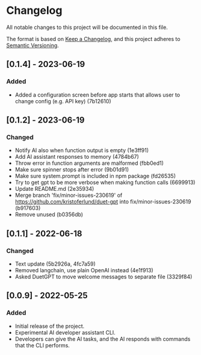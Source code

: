 # Changelog

All notable changes to this project will be documented in this file.

The format is based on [Keep a Changelog](https://keepachangelog.com/en/1.0.0/),
and this project adheres to [Semantic Versioning](https://semver.org/spec/v2.0.0.html).

## [0.1.4] - 2023-06-19

### Added

- Added a configuration screen before app starts that allows user to change config (e.g. API key) (7b12610)

## [0.1.2] - 2023-06-19

### Changed

- Notify AI also when function output is empty (1e3ff91)
- Add AI assistant responses to memory (4784b67)
- Throw error in function arguments are malformed (fbb0ed1)
- Make sure spinner stops after error (9b01d91)
- Make sure system.prompt is included in npm package (fd26535)
- Try to get gpt to be more verbose when making function calls (6699913)
- Update README.md (2e35934)
- Merge branch 'fix/minor-issues-230619' of https://github.com/kristoferlund/duet-gpt into fix/minor-issues-230619 (b917603)
- Remove unused (b0356db)

## [0.1.1] - 2022-06-18

### Changed

- Text update (5b2926a, 4fc7a59)
- Removed langchain, use plain OpenAI instead (4e1f913)
- Asked DuetGPT to move welcome messages to separate file (3329f84)

## [0.0.9] - 2022-05-25

### Added

- Initial release of the project.
- Experimental AI developer assistant CLI.
- Developers can give the AI tasks, and the AI responds with commands that the CLI performs.
